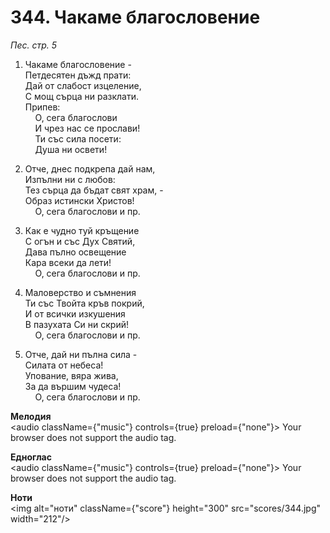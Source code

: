# 344. Чакаме благословение  

*Пес. стр. 5*  

1. Чакаме благословение -  
Петдесятен дъжд прати:  
Дай от слабост изцеление,  
С мощ сърца ни разклати.  
Припев:  
    О, сега благослови  
    И чрез нас се прослави!  
    Ти със сила посети:  
    Душа ни освети!  

2. Отче, днес подкрепа дай нам,  
Изпълни ни с любов:  
Тез сърца да бъдат свят храм, -  
Образ истински Христов!  
    О, сега благослови и пр.  

3. Как е чудно туй кръщение  
С огън и със Дух Святий,  
Дава пълно освещение  
Кара всеки да лети!  
    О, сега благослови и пр.  

4. Маловерство и съмнения  
Ти със Твойта кръв покрий,  
И от всички изкушения  
В пазухата Си ни скрий!  
    О, сега благослови и пр.  

5. Отче, дай ни пълна сила -  
Силата от небеса!  
Упование, вяра жива,  
За да вършим чудеса!  
    О, сега благослови и пр.  

__Мелодия__  
<audio className={"music"} controls={true} preload={"none"}><source src="mp3/344.mp3" type="audio/mpeg"/>
Your browser does not support the audio tag.
</audio>  

__Едноглас__  
<audio className={"music"} controls={true} preload={"none"}><source src="transp/344.mp3" type="audio/mpeg"/>
Your browser does not support the audio tag.
</audio>  

__Ноти__  
<img alt="ноти" className={"score"} height="300" src="scores/344.jpg" width="212"/>
